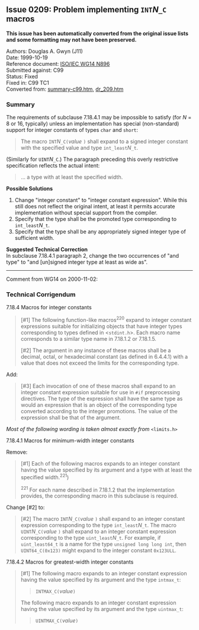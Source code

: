 ## Issue 0209: Problem implementing `INT`*N*`_C` macros

**This issue has been automatically converted from the original issue lists and some formatting may not have been preserved.**

Authors: Douglas A. Gwyn (J11)  
Date: 1999-10-19  
Reference document: [ISO/IEC WG14 N896](https://www.open-std.org/jtc1/sc22/wg14/www/docs/n896.htm)  
Submitted against: C99  
Status: Fixed  
Fixed in: C99 TC1  
Converted from: [summary-c99.htm](https://www.open-std.org/jtc1/sc22/wg14/www/docs/summary-c99.htm), [dr_209.htm](https://www.open-std.org/jtc1/sc22/wg14/www/docs/dr_209.htm)

### Summary

The requirements of subclause 7.18.4.1 may be impossible to satisfy (for *N* \=
8 or 16, typically) unless an implementation has special (non-standard) support
for integer constants of types `char` and `short`:

> The macro `INT`*N*`_C(`*value* `)` shall expand to a signed integer constant
> with the specified value and type `int_least`*N*`_t`.

(Similarly for `UINT`*N*`_C`.) The paragraph preceding this overly restrictive
specification reflects the actual intent:

> ... a type with at least the specified width.

**Possible Solutions**

1. Change "integer constant" to "integer constant expression". While this still does not reflect the original intent, at least it permits accurate implementation without special support from the compiler.
2. Specify that the type shall be the promoted type corresponding to `int_least`*N*`_t`.
3. Specify that the type shall be any appropriately signed integer type of sufficient width.

**Suggested Technical Correction**  
In subclause 7.18.4.1 paragraph 2, change the two occurrences of "and type" to
"and \[un\]signed integer type at least as wide as".

---

Comment from WG14 on 2000-11-02:

### Technical Corrigendum

7.18.4 Macros for integer constants

> \[#1\] The following function-like macros<sup>220</sup> expand to integer
> constant expressions suitable for initializing objects that have integer types
> corresponding to types defined in \<`stdint.h`\>. Each macro name corresponds to
> a similar type name in 7.18.1.2 or 7.18.1.5.
>
> \[#2\] The argument in any instance of these macros shall be a decimal, octal,
> or hexadecimal constant (as defined in 6.4.4.1) with a value that does not
> exceed the limits for the corresponding type.

Add:

> \[#3\] Each invocation of one of these macros shall expand to an integer
> constant expression suitable for use in `#if` preprocessing directives. The type
> of the expression shall have the same type as would an expression that is an
> object of the corresponding type converted according to the integer promotions.
> The value of the expression shall be that of the argument.

*Most of the following wording is taken almost exactly from* `<limits.h>`

7.18.4.1 Macros for minimum-width integer constants

Remove:

> \[#1\] Each of the following macros expands to an integer constant having the
> value specified by its argument and a type with at least the specified
> width.<sup>221</sup>)
>
> <sup>221</sup> For each name described in 7.18.1.2 that the implementation
> provides, the corresponding macro in this subclause is required.

Change \[#2\] to:

> \[#2\] The macro `INT`*N*`_C(`*value* `)` shall expand to an integer constant
> expression corresponding to the type `int_least`*N*`_t`. The macro
> `UINT`*N*`_C(`*value* `)` shall expand to an integer constant expression
> corresponding to the type `uint_least`*N*`_t`. For example, if `uint_least64_t`
> is a name for the type `unsigned long long int`, then `UINT64_C(0x123)` might
> expand to the integer constant `0x123ULL`.

7.18.4.2 Macros for greatest-width integer constants

> \[#1\] The following macro expands to an integer constant expression having the
> value specified by its argument and the type `intmax_t`:
>
> > `INTMAX_C(`*value*`)`
>
> The following macro expands to an integer constant expression having the value
> specified by its argument and the type `uintmax_t`:
>
> > `UINTMAX_C(`*value*`)`
